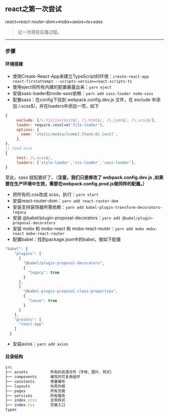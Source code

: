 ## react之第一次尝试

*react+react-router-dom+mobx+axios+ts+sass*

> 记一次项目实践过程。

----
### 步骤

#### 环境搭建

- 使用Create-React-App来建立TypeScript的环境：`create-react-app react-firstattempt --scripts-version=react-scripts-ts`
- 使用eject将所有内建的配置暴露出来：`yarn eject`
- 安装sass-loader和node-sass依赖：`yarn add sass-loader node-sass`
- 配置sass：在config下找到 webpack.config.dev.js 文件，在 exclude 中添加 /.scss$/，并在loaders中添加一项，如下
```javascript
{
     exclude: [/\.(js|jsx|mjs)$/, /\.html$/, /\.json$/, /\.scss$/],
     loader: require.resolve('file-loader'),
     options: {
       name: 'static/media/[name].[hash:8].[ext]',
     },
},
// load scss
{
     test: /\.scss$/,
     loaders: ['style-loader','css-loader','sass-loader'],
}
```
至此，sass 就配置好了。（**注意，我们只是修改了 webpack.config.dev.js ,如果要在生产环境中生效，需要在webpack.config.prod.js做同样的配置。）**
- 把所有的.css改成.scss，执行：`yarn start`
- 安装react-router-dom：`yarn add react-router-dom`
- 安装支持装饰器所需依赖：`yarn add babel-plugin-transform-decorators-legacy`
- 安装 @babel/plugin-proposal-decorators：`yarn add @babel/plugin-proposal-decorators`
- 安装 mobx 和 mobx-react 和 mobx-react-router：`yarn add mobx mobx-react mobx-react-router`
- 配置babel：找到package.json中的babel，做如下配置
```javascript
"babel": {
    "plugins": [
      [
        "@babel/plugin-proposal-decorators",
        {
          "legacy": true
        }
      ],
      [
        "@babel-plugin-proposal-class-properties",
        {
          "loose": true
        }
      ]
    ],
    "presets": [
      "react-app"
    ]
  }
```
- 安装axios：`yarn add axios`

#### 目录结构

```javascript
src
├── assets          所有的资源文件（字体、图片、样式）
├── components      编写的可复用组件
├── constants       常量编写
├── layouts         布局外框
├── pages           所有页面
├── services        所有服务
├── index.scss      全局样式
├── index.tsx       页面入口
types
```
